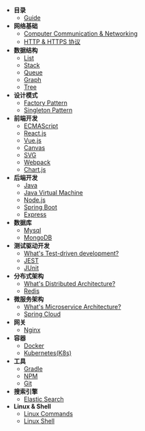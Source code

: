 * **目录**
    * [Guide](/roadmap/)
* **网络基础**
    * [Computer Communication & Networking](/roadmap/foundation/networking)
    * [HTTP & HTTPS 协议](/roadmap/foundation/http)
* **数据结构**
    * [List](/roadmap/data_structure/list)
    * [Stack](/roadmap/data_structure/stack)
    * [Queue](/roadmap/data_structure/queue)
    * [Graph](/roadmap/data_structure/graph)
    * [Tree](/roadmap/data_structure/tree)
* **设计模式**
    * [Factory Pattern](/roadmap/design_pattern/factory)
    * [Singleton Pattern](/roadmap/design_pattern/singleton)
* **前端开发**
    * [ECMAScript](/roadmap/frontend/ecmascript)
    * [React.js](/roadmap/frontend/react)
    * [Vue.js](/roadmap/frontend/vue)
    * [Canvas](/roadmap/frontend/canvas)
    * [SVG](/roadmap/frontend/svg)
    * [Webpack](/roadmap/frontend/webpack)
    * [Chart.js](/roadmap/frontend/chart.js)
* **后端开发**
    * [Java](/roadmap/backend/java)
    * [Java Virtual Machine](/roadmap/backend/jvm)
    * [Node.js](/roadmap/backend/node.js)
    * [Spring Boot](/roadmap/backend/springboot)
    * [Express](/roadmap/backend/express)
* **数据库**
    * [Mysql](/roadmap/database/mysql)
    * [MongoDB](/roadmap/database/mongodb)
* **测试驱动开发**
    * [What's Test-driven development?](/roadmap/test_driven/)
    * [JEST](/roadmap/test_driven/jest)
    * [JUnit](/roadmap/test_driven/junit)
* **分布式架构**
    * [What's Distributed Architecture?](/roadmap/distributed/)
    * [Redis](/roadmap/distributed/redis)
* **微服务架构**
    * [What's Microservice Architecture?](/roadmap/microservice/)
    * [Spring Cloud](/roadmap/microservice/springcloud)
* **网关**
    * [Nginx](/roadmap/gateway/nginx)
* **容器**
    * [Docker](/roadmap/container/docker)
    * [Kubernetes(K8s)](/roadmap/container/kubernetes)
* **工具**
    * [Gradle](/roadmap/tools/gradle)
    * [NPM](/roadmap/tools/npm)
    * [Git](/roadmap/tools/git)
* **搜索引擎**
    * [Elastic Search](/roadmap/search_engin/elasticsearch)
* **Linux & Shell**
    * [Linux Commands](/roadmap/linux/commands)
    * [Linux Shell](/roadmap/linux/shell)
